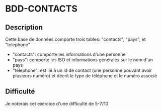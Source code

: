 # BDD-CONTACTS
## Description
Cette base de données comporte trois tables: "contacts", "pays", et "telephone"
- "contacts": comporte les informations d'une personne
- "pays": comporte les ISO et informations générales sur le nom d'un pays
- "telephone": est lié à un id de contact (une personne pouvant avoir plusieurs numéro) et décrit le type de téléphone et le numéro associé
## Difficulté
Je noterais cet exercice d'une difficulté de 5-7/10
